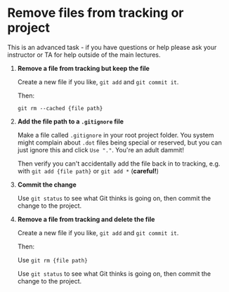 # Remove files from tracking or project

This is an advanced task - if you have questions or help please ask your instructor or TA for help outside of the main lectures.

1) **Remove a file from tracking but keep the file**

	Create a new file if you like, `git add` and `git commit it`.

	Then:

	`git rm --cached {file path}`
	
1) **Add the file path to a `.gitignore` file**
	
	Make a file called `.gitignore` in your root project folder. You system might complain about `.dot` files being special or reserved, but you can just ignore this and click `Use "."`. You're an adult dammit!

	Then verify you can't accidentally add the file back in to tracking, e.g. with `git add {file path}` or `git add *` (**careful!**)

1) **Commit the change**

	Use `git status` to see what Git thinks is going on, then commit the change to the project.

1) **Remove a file from tracking and delete the file**

	Create a new file if you like, `git add` and `git commit it`.

	Then:

	Use `git rm {file path}`
	
	Use `git status` to see what Git thinks is going on, then commit the change to the project.
